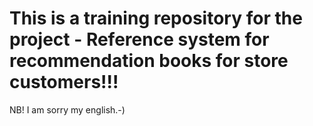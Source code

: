 # This is a training repository for the project - Reference system for recommendation books for store customers!!!
NB! I am sorry my english.-)

